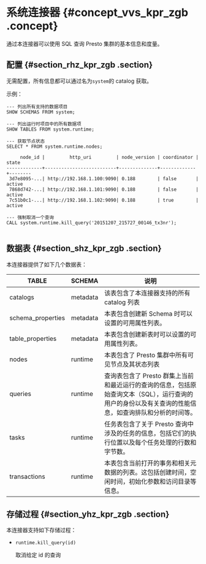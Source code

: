 # 系统连接器 {#concept_vvs_kpr_zgb .concept}

通过本连接器可以使用 SQL 查询 Presto 集群的基本信息和度量。

## 配置 {#section_rhz_kpr_zgb .section}

无需配置，所有信息都可以通过名为`system`的 catalog 获取。

示例：

```
--- 列出所有支持的数据项目
SHOW SCHEMAS FROM system;

--- 列出运行时项目中的所有数据项
SHOW TABLES FROM system.runtime;

--- 获取节点状态
SELECT * FROM system.runtime.nodes;

     node_id |         http_uri         | node_version | coordinator | state
-------------+--------------------------+--------------+-------------+--------
 3d7e8095-...| http://192.168.1.100:9090| 0.188        | false       | active
 7868d742-...| http://192.168.1.101:9090| 0.188        | false       | active
 7c51b0c1-...| http://192.168.1.102:9090| 0.188        | true        | active

--- 强制取消一个查询
CALL system.runtime.kill_query('20151207_215727_00146_tx3nr');
			
```

## 数据表 {#section_shz_kpr_zgb .section}

本连接器提供了如下几个数据表：

|TABLE|SCHEMA|说明|
|-----|------|--|
|catalogs|metadata|该表包含了本连接器支持的所有 catalog 列表|
|schema\_properties|metadata|本表包含创建新 Schema 时可以设置的可用属性列表。|
|table\_properties|metadata|本表包含创建新表时可以设置的可用属性列表。|
|nodes|runtime|本表包含了 Presto 集群中所有可见节点及其状态列表|
|queries|runtime|查询表包含了 Presto 群集上当前和最近运行的查询的信息，包括原始查询文本（SQL），运行查询的用户的身份以及有关查询的性能信息，如查询排队和分析的时间等。|
|tasks|runtime|任务表包含了关于 Presto 查询中涉及的任务的信息，包括它们的执行位置以及每个任务处理的行数和字节数。|
|transactions|runtime|本表包含当前打开的事务和相关元数据的列表。这包括创建时间，空闲时间，初始化参数和访问目录等信息。|

## 存储过程 {#section_yhz_kpr_zgb .section}

本连接器支持如下存储过程：

-   `runtime.kill_query(id)`

    取消给定 id 的查询


